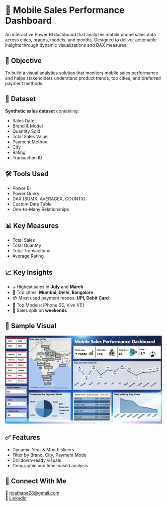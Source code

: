 # 📱 Mobile Sales Performance Dashboard

An interactive Power BI dashboard that analyzes mobile phone sales data across cities, brands, models, and months. Designed to deliver actionable insights through dynamic visualizations and DAX measures.

## 🎯 Objective
To build a visual analytics solution that monitors mobile sales performance and helps stakeholders understand product trends, top cities, and preferred payment methods.


## 📂 Dataset
**Synthetic sales dataset** containing:
- Sales Date  
- Brand & Model  
- Quantity Sold  
- Total Sales Value  
- Payment Method  
- City  
- Rating  
- Transaction ID  


## 🛠 Tools Used
- Power BI  
- Power Query  
- DAX (SUMX, AVERAGEX, COUNTX)  
- Custom Date Table  
- One-to-Many Relationships


## 📊 Key Measures
- Total Sales  
- Total Quantity  
- Total Transactions  
- Average Rating  


## 📈 Key Insights
- 🔝 Highest sales in **July** and **March**
- 🌆 Top cities: **Mumbai, Delhi, Bangalore**
- 💳 Most used payment modes: **UPI, Debit Card**
- 📱 Top Models: iPhone SE, Vivo V51
- 📅 Sales spik  on **weekends**



## 📸 Sample Visual
![Dashboard Screenshot](https://github.com/Roja-thapa/Mobile_Sales_Performance_Dashboard/blob/main/MOBILE_SALES_dashboard.jpg)



## ✅ Features
- Dynamic Year & Month slicers  
- Filter by Brand, City, Payment Mode  
- Drilldown-ready visuals  
- Geographic and time-based analysis  



## 🔗 Connect With Me
📧 rojathapa28@gmail.com  
🔗 [LinkedIn](www.linkedin.com/in/roja-thapa)

